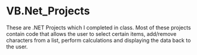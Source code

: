 # VB.Net_Projects
These are .NET Projects which I completed in class. Most of these projects contain code that allows the user to select certain items, add/remove characters from a list, perform calculations and displaying the data back to the user. 
